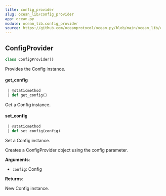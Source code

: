 ```yaml
---
title: config_provider
slug: ocean_lib/config_provider
app: ocean.py
module: ocean_lib.config_provider
source: https://github.com/oceanprotocol/ocean.py/blob/main/ocean_lib/config_provider.py
---
```

## ConfigProvider

```python
class ConfigProvider()
```

Provides the Config instance.

#### get\_config

```python
 | @staticmethod
 | def get_config()
```

Get a Config instance.

#### set\_config

```python
 | @staticmethod
 | def set_config(config)
```

Set a Config instance.

Creates a ConfigProvider object using the config parameter.

**Arguments**:

- `config`: Config

**Returns**:

New Config instance.

